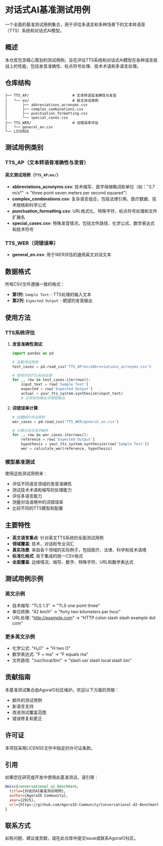 # 对话式AI基准测试用例

一个全面的基准测试用例集合，用于评估多语言和多种场景下的文本转语音（TTS）系统和对话式AI模型。

## 概述

本仓库包含精心策划的测试用例，旨在评估TTS系统和对话式AI模型在各种语言挑战上的性能，包括发音准确性、标点符号处理、技术术语和多语言处理。

## 仓库结构

```
├── TTS_AP/                    # 文本转语音准确性与发音
│   └── en/                    # 英文测试用例
│       ├── abbreviations_acronyms.csv
│       ├── complex_combinations.csv
│       ├── punctuation_formatting.csv
│       └── special_cases.csv
├── TTS_WER/                   # 词错误率评估
│   └── general_en.csv
└── LICENSE
```

## 测试用例类别

### TTS_AP（文本转语音准确性与发音）

#### 英文测试用例（`TTS_AP/en/`）
- **abbreviations_acronyms.csv**: 技术缩写、首字母缩略词和单位（如："3.7 m/s²" → "three point seven meters per second squared"）
- **complex_combinations.csv**: 复杂语言组合，包括法律引用、医疗数据、技术规格和科学公式
- **punctuation_formatting.csv**: URL格式化、特殊字符、标点符号处理和文件扩展名
- **special_cases.csv**: 特殊发音情况，包括文件路径、化学公式、数学表达式和技术符号

### TTS_WER（词错误率）

- **general_en.csv**: 用于WER评估的通用英文对话文本

## 数据格式

所有CSV文件遵循一致的格式：
- **第1列**: `Sample Text` - TTS处理的输入文本
- **第2列**: `Expected Output` - 期望的发音输出

## 使用方法

### TTS系统评估

1. **发音准确性测试**:
   ```python
   import pandas as pd

   # 加载测试用例
   test_cases = pd.read_csv('TTS_AP/en/abbreviations_acronyms.csv')

   # 使用你的TTS系统处理
   for _, row in test_cases.iterrows():
       input_text = row['Sample Text']
       expected = row['Expected Output']
       actual = your_tts_system.synthesize(input_text)
       # 比较实际输出与期望输出
   ```

2. **词错误率计算**:
   ```python
   # 加载WER测试用例
   wer_cases = pd.read_csv('TTS_WER/general_en.csv')

   # 计算对话文本的WER
   for _, row in wer_cases.iterrows():
       reference = row['Expected Output']
       hypothesis = your_tts_system.synthesize(row['Sample Text'])
       wer = calculate_wer(reference, hypothesis)
   ```

### 模型基准测试

使用这些测试用例来：
- 评估不同语言领域的发音准确性
- 测试技术术语和缩写的处理能力
- 评估多语言能力
- 测量对话语境中的词错误率
- 比较不同的TTS模型和配置

## 主要特性

- **英文语言重点**: 针对英文TTS系统的全面测试用例
- **领域覆盖**: 技术、对话和专业词汇
- **真实场景**: 来自各个领域的实际例子，包括医疗、法律、科学和技术语境
- **标准化格式**: 易于集成的统一CSV格式
- **全面覆盖**: 边缘情况、缩写、数字、特殊字符、URL和数学表达式

## 测试用例示例

### 英文示例
- 技术缩写: "TLS 1.3" → "TLS one point three"
- 单位转换: "42 km/h" → "forty two kilometers per hour"
- URL处理: "http://example.com" → "HTTP colon slash slash example dot com"

### 更多英文示例
- 化学公式: "H₂O" → "H two O"
- 数学表达式: "F = ma" → "F equals ma"
- 文件路径: "/usr/local/bin" → "slash usr slash local slash bin"

## 贡献指南

本基准测试集合由AgoraIO社区维护。欢迎以下方面的贡献：
- 额外的测试用例
- 新语言支持
- 改进测试覆盖范围
- 错误修复和更正

## 许可证

本项目采用LICENSE文件中指定的许可证条款。

## 引用

如果您在研究或开发中使用此基准测试，请引用：

```bibtex
@misc{conversational_ai_benchmark,
  title={对话式AI基准测试用例},
  author={AgoraIO Community},
  year={2025},
  url={https://github.com/AgoraIO-Community/Conversational-AI-Benchmark-cases}
}
```

## 联系方式

如有问题、建议或贡献，请在此仓库中提交issue或联系AgoraIO社区。
